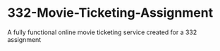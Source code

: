 # 332-Movie-Ticketing-Assignment
A fully functional online movie ticketing service created for a 332 assignment
